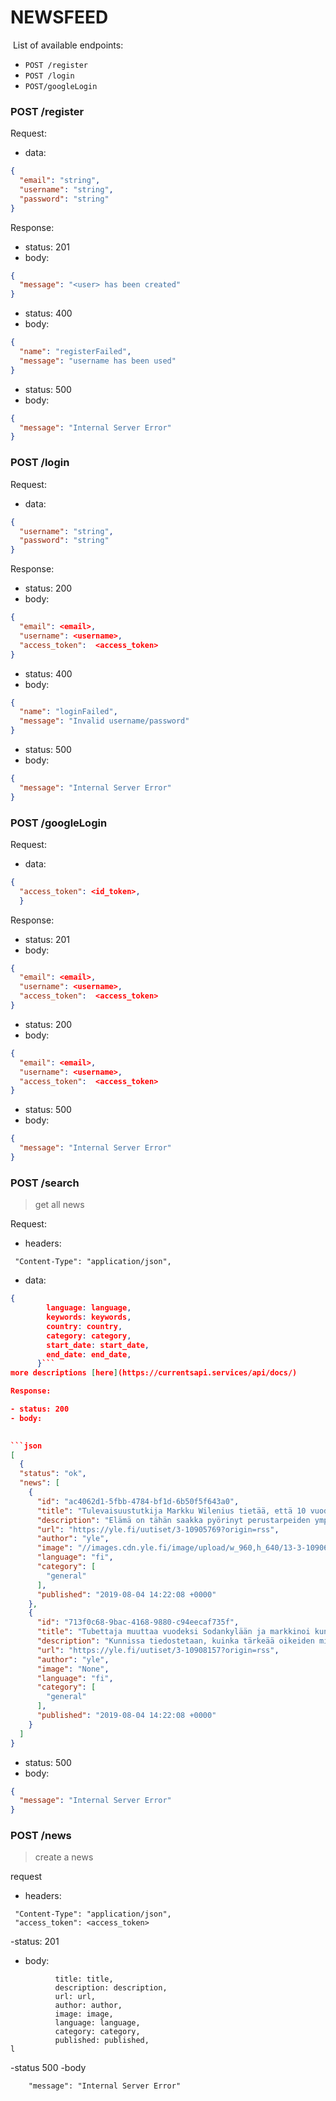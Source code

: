 # NEWSFEED
​
List of available endpoints:

- `POST /register`
- `POST /login`
- `POST/googleLogin`

### POST /register

Request:

- data:

```json
{
  "email": "string",
  "username": "string",
  "password": "string"
}
```

Response:

- status: 201
- body:
  ​

```json
{
  "message": "<user> has been created"
}
```
- status: 400
- body:
  ​

```json
{
  "name": "registerFailed",
  "message": "username has been used"
}
```
- status: 500
- body:
  ​

```json
{
  "message": "Internal Server Error"
}
```

### POST /login

Request:

- data:

```json
{
  "username": "string",
  "password": "string"
}
```

Response:

- status: 200
- body:
  ​

```json
{
  "email": <email>,
  "username": <username>,
  "access_token":  <access_token>
}
```
- status: 400
- body:
  ​

```json
{
  "name": "loginFailed",
  "message": "Invalid username/password"
}
```
- status: 500
- body:
  ​
```json
{
  "message": "Internal Server Error"
}
```

### POST /googleLogin

Request:

- data:

```json
{
  "access_token": <id_token>,
  }
```

Response:

- status: 201
- body:
  ​

```json
{
  "email": <email>,
  "username": <username>,
  "access_token":  <access_token>
}
```

- status: 200
- body:
  ​

```json
{
  "email": <email>,
  "username": <username>,
  "access_token":  <access_token>
}
```
- status: 500
- body:
  ​

```json
{
  "message": "Internal Server Error"
}
```

### POST /search

> get all news

Request:

- headers:
```
 "Content-Type": "application/json",
```

- data:

```json
{
        language: language,
        keywords: keywords,
        country: country,
        category: category,
        start_date: start_date,
        end_date: end_date,
      }```
more descriptions [here](https://currentsapi.services/api/docs/)

Response:

- status: 200
- body:
  ​

```json
[
  {
  "status": "ok",
  "news": [
    {
      "id": "ac4062d1-5fbb-4784-bf1d-6b50f5f643a0",
      "title": "Tulevaisuustutkija Markku Wilenius tietää, että 10 vuoden päästä elämme täysin erilaisessa maailmassa: \"Suuri herääminen on selvästi tapahtumassa\"",
      "description": "Elämä on tähän saakka pyörinyt perustarpeiden ympärillä. Meille on riittänyt, että suuhun on saanut syötävää, on ollut paikka missä asua, puoliso, kavereita ja mahdollisuus hiukan toteuttaa itseään.\nT...",
      "url": "https://yle.fi/uutiset/3-10905769?origin=rss",
      "author": "yle",
      "image": "//images.cdn.yle.fi/image/upload/w_960,h_640/13-3-10906278.jpg",
      "language": "fi",
      "category": [
        "general"
      ],
      "published": "2019-08-04 14:22:08 +0000"
    },
    {
      "id": "713f0c68-9bac-4168-9880-c94eecaf735f",
      "title": "Tubettaja muuttaa vuodeksi Sodankylään ja markkinoi kuntaa somessaan – 2 500 euron kuukausipalkka herättänyt närää kuntalaisissa",
      "description": "Kunnissa tiedostetaan, kuinka tärkeää oikeiden mielikuvien luominen on, kun yritetään houkutella uusia asukkaita\nMuuttoliike suuntautuu useimmin maalta kaupunkiin kuin toisin päin. Kaupunkilaista Fern...",
      "url": "https://yle.fi/uutiset/3-10908157?origin=rss",
      "author": "yle",
      "image": "None",
      "language": "fi",
      "category": [
        "general"
      ],
      "published": "2019-08-04 14:22:08 +0000"
    }
  ]
}
```
- status: 500
- body:
  ​

```json
{
  "message": "Internal Server Error"
}
```

### POST /news

> create a news

request

- headers:
```
 "Content-Type": "application/json",
 "access_token": <access_token>
```

-status: 201
- body:
```
          title: title,
          description: description,
          url: url,
          author: author,
          image: image,
          language: language,
          category: category,
          published: published,
l
```

-status 500
-body 
```
	"message": "Internal Server Error"
```